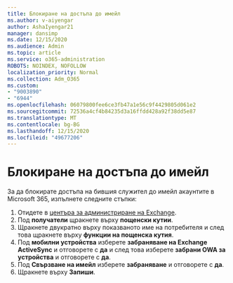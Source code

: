 ```yaml
---
title: Блокиране на достъпа до имейл
ms.author: v-aiyengar
author: AshaIyengar21
manager: dansimp
ms.date: 12/15/2020
ms.audience: Admin
ms.topic: article
ms.service: o365-administration
ROBOTS: NOINDEX, NOFOLLOW
localization_priority: Normal
ms.collection: Adm_O365
ms.custom:
- "9003890"
- "6944"
ms.openlocfilehash: 06079800fee6ce3fb47a1e56c9f4429805d061e2
ms.sourcegitcommit: 72536a4cf4b84235d3a16ffdd428a92f38dd5e87
ms.translationtype: MT
ms.contentlocale: bg-BG
ms.lasthandoff: 12/15/2020
ms.locfileid: "49677206"
---
```

# <a name="block-access-to-email"></a>Блокиране на достъпа до имейл

За да блокирате достъпа на бившия служител до имейл акаунтите в Microsoft 365, изпълнете следните стъпки:

1. Отидете в [центъра за администриране на Exchange](https://go.microsoft.com/fwlink/?linkid=2138629).
1. Под **получатели** щракнете върху **пощенски кутии**.
1. Щракнете двукратно върху показваното име на потребителя и след това щракнете върху **функции на пощенска кутия**.
1. Под **мобилни устройства** изберете **забраняване на Exchange ActiveSync** и отговорете с **да** и след това изберете **забрани OWA за устройства** и отговорете с **да**.
1. Под **Свързване на имейл** изберете **забраняване** и отговорете с **да**.
1. Щракнете върху **Запиши**.

